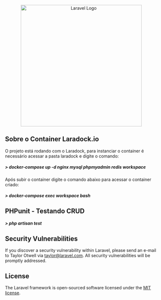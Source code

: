 <p align="center"><a href="https://laravel.com" target="_blank"><img src="https://raw.githubusercontent.com/laravel/art/master/logo-lockup/5%20SVG/2%20CMYK/1%20Full%20Color/laravel-logolockup-cmyk-red.svg" width="400" alt="Laravel Logo"></a></p>


## Sobre o Container Laradock.io


O projeto está rodando com o Laradock, para instanciar o container é necessário acessar a pasta laradock e digite o comando:
##### > docker-compose up -d nginx mysql phpmyadmin redis workspace 

Após subir o container digite o comando abaixo para acessar o container criado:
##### > docker-compose exec workspace bash



## PHPunit - Testando CRUD

##### > php artisan test

## Security Vulnerabilities

If you discover a security vulnerability within Laravel, please send an e-mail to Taylor Otwell via [taylor@laravel.com](mailto:taylor@laravel.com). All security vulnerabilities will be promptly addressed.

## License

The Laravel framework is open-sourced software licensed under the [MIT license](https://opensource.org/licenses/MIT).
